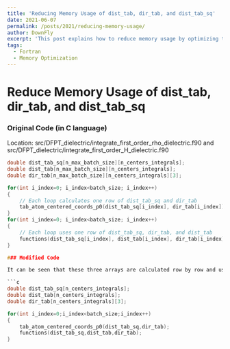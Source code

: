 ```yaml
---
title: 'Reducing Memory Usage of dist_tab, dir_tab, and dist_tab_sq'
date: 2021-06-07
permalink: /posts/2021/reducing-memory-usage/
author: DownFly
excerpt: 'This post explains how to reduce memory usage by optimizing the arrays dist_tab, dir_tab, and dist_tab_sq in Fortran code, including merging loops to compute and use each row immediately.'
tags:
  - Fortran
  - Memory Optimization
---
```


# Reduce Memory Usage of dist_tab, dir_tab, and dist_tab_sq

### Original Code (in C language)

Location: src/DFPT_dielectric/integrate_first_order_rho_dielectric.f90 and src/DFPT_dielectric/integrate_first_order_H_dielectric.f90

```c
double dist_tab_sq[n_max_batch_size][n_centers_integrals];
double dist_tab[n_max_batch_size][n_centers_integrals];
double dir_tab[n_max_batch_size][n_centers_integrals][3];

for(int i_index=0; i_index<batch_size; i_index++)
{
    // Each loop calculates one row of dist_tab_sq and dir_tab
    tab_atom_centered_coords_p0(dist_tab_sq[i_index], dir_tab[i_index]);
}
for(int i_index=0; i_index<batch_size; i_index++)
{
    // Each loop uses one row of dist_tab_sq, dir_tab, and dist_tab
    functions(dist_tab_sq[i_index], dist_tab[i_index], dir_tab[i_index]);
}

### Modified Code

It can be seen that these three arrays are calculated row by row and used row by row, and there is no connection between each row. Therefore, the loops can be merged, calculating and using one row at a time without having to calculate all rows.

```c
double dist_tab_sq[n_centers_integrals];
double dist_tab[n_centers_integrals];
double dir_tab[n_centers_integrals][3];

for(int i_index=0;i_index<batch_size;i_index++)
{
    tab_atom_centered_coords_p0(dist_tab_sq,dir_tab);
    functions(dist_tab_sq,dist_tab,dir_tab);
}
```
